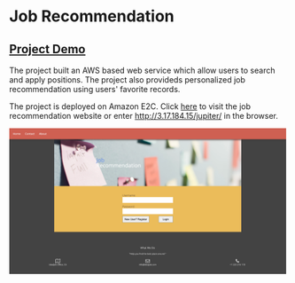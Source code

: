 # Job Recommendation

## [Project Demo](https://drive.google.com/file/d/19m4KbNGfyMGQEl9sqUKr90rtYFp4q6-h/view?usp=sharing)


The project built an AWS based web service which allow users to search and apply positions. The project also provideds personalized job recommendation using users' favorite records.

The project is deployed on Amazon E2C. Click [here](http://3.17.184.15/jupiter/) to visit the job recommendation website or enter http://3.17.184.15/jupiter/ in the browser.

<p>
    <img src=./figures/interface.png width="500"/>
</p>
